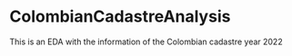 # ColombianCadastreAnalysis

This is an EDA with the information of the Colombian cadastre year 2022
